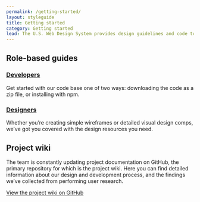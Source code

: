 ```yaml
---
permalink: /getting-started/
layout: styleguide
title: Getting started
category: Getting started
lead: The U.S. Web Design System provides design guidelines and code to help you quickly create trustworthy, accessible, and consistent digital government services.
---
```


## Role-based guides

<div class="usa-grid-full">
  <div class="usa-width-one-half">
    <h3>
      <a href="{{ site.baseurl }}/getting-started/developers/">Developers</a>
    </h3>
    <p>Get started with our code base one of two ways: downloading the code as a zip file, or installing with npm.</p>
  </div>
  <div class="usa-width-one-half">
    <h3>
      <a href="{{ site.baseurl }}/getting-started/designers/">Designers</a>
    </h3>
    <p>Whether you’re creating simple wireframes or detailed visual design comps, we’ve got you covered with the design resources you need.</p>
  </div>
</div>

## Project wiki

The team is constantly updating project documentation on GitHub, the primary
repository for which is the project wiki. Here you can find detailed
information about our design and development process, and the findings we’ve
collected from performing user research.

<a href="https://github.com/uswds/uswds/wiki" class="usa-button">View the project wiki on GitHub</a>
